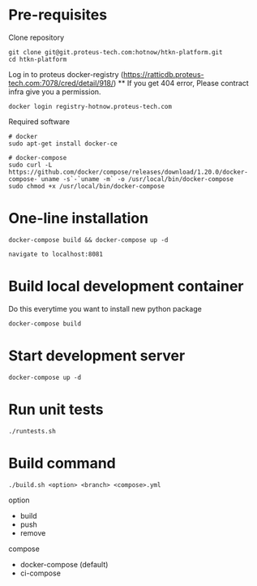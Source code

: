 # Pre-requisites

Clone repository
```
git clone git@git.proteus-tech.com:hotnow/htkn-platform.git
cd htkn-platform
```

Log in to proteus docker-registry (https://ratticdb.proteus-tech.com:7078/cred/detail/918/)
** If you get 404 error, Please contract infra give you a permission.
```
docker login registry-hotnow.proteus-tech.com
```

Required software
```
# docker
sudo apt-get install docker-ce

# docker-compose
sudo curl -L https://github.com/docker/compose/releases/download/1.20.0/docker-compose-`uname -s`-`uname -m` -o /usr/local/bin/docker-compose
sudo chmod +x /usr/local/bin/docker-compose
```

# One-line installation
```
docker-compose build && docker-compose up -d

navigate to localhost:8081
```

# Build local development container
Do this everytime you want to install new python package
```
docker-compose build
```

# Start development server
```
docker-compose up -d
```

# Run unit tests
```
./runtests.sh
```

# Build command
```
./build.sh <option> <branch> <compose>.yml
```
option
- build
- push
- remove

compose
- docker-compose (default)
- ci-compose